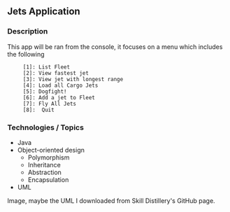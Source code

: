 ## Jets Application

### Description

This app will be ran from the console, it focuses on a menu which includes the following 

         [1]: List Fleet                       
         [2]: View fastest jet                 
         [3]: View jet with longest range      
         [4]: Load all Cargo Jets              
         [5]: Dogfight!                        
         [6]: Add a jet to Fleet               
         [7]: Fly All Jets                     
         [8]:  Quit                            
### Technologies / Topics
* Java
* Object-oriented design
  * Polymorphism
  * Inheritance
  * Abstraction
  * Encapsulation
* UML



Image, maybe the UML I downloaded from Skill Distillery's GitHub page.
